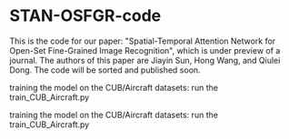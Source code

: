 # STAN-OSFGR-code
This is the code for our paper: "Spatial-Temporal Attention Network for Open-Set Fine-Grained Image Recognition", which is under preview of a journal. The authors of this paper are Jiayin Sun, Hong Wang, and Qiulei Dong. The code will be sorted and published soon.

training the model on the CUB/Aircraft datasets:
run the train_CUB_Aircraft.py

training the model on the CUB/Aircraft datasets:
run the train_CUB_Aircraft.py
